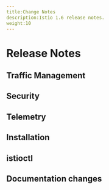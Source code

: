 ```yaml
---
title:Change Notes
description:Istio 1.6 release notes.
weight:10
---
```

# Release Notes

## Traffic Management

<!-- releaseNotes area:traffic-management action:Improved -->
<!-- releaseNotes area:traffic-management action:Added -->
<!-- releaseNotes area:traffic-management action:Deprecated -->
<!-- releaseNotes area:traffic-management action:Enabled -->
<!-- releaseNotes area:traffic-management action:Fixed -->
<!-- releaseNotes area:traffic-management action:Upgraded -->
<!-- releaseNotes area:traffic-management action:Removed -->
<!-- releaseNotes area:traffic-management action:Optimized -->

## Security

<!-- releaseNotes area:security action:Improved -->
<!-- releaseNotes area:security action:Added -->
<!-- releaseNotes area:security action:Deprecated -->
<!-- releaseNotes area:security action:Enabled -->
<!-- releaseNotes area:security action:Fixed -->
<!-- releaseNotes area:security action:Upgraded -->
<!-- releaseNotes area:security action:Removed -->
<!-- releaseNotes area:security action:Optimized -->

## Telemetry

<!-- releaseNotes area:telemetry action:Improved -->
<!-- releaseNotes area:telemetry action:Added -->
<!-- releaseNotes area:telemetry action:Deprecated -->
<!-- releaseNotes area:telemetry action:Enabled -->
<!-- releaseNotes area:telemetry action:Fixed -->
<!-- releaseNotes area:telemetry action:Upgraded -->
<!-- releaseNotes area:telemetry action:Removed -->
<!-- releaseNotes area:telemetry action:Optimized -->

## Installation

<!-- releaseNotes area:installation action:Improved -->
<!-- releaseNotes area:installation action:Added -->
<!-- releaseNotes area:installation action:Deprecated -->
<!-- releaseNotes area:installation action:Enabled -->
<!-- releaseNotes area:installation action:Fixed -->
<!-- releaseNotes area:installation action:Upgraded -->
<!-- releaseNotes area:installation action:Removed -->
<!-- releaseNotes area:installation action:Optimized -->

## istioctl

<!-- releaseNotes area:istioctl action:Improved -->
<!-- releaseNotes area:istioctl action:Added -->
<!-- releaseNotes area:istioctl action:Deprecated -->
<!-- releaseNotes area:istioctl action:Enabled -->
<!-- releaseNotes area:istioctl action:Fixed -->
<!-- releaseNotes area:istioctl action:Upgraded -->
<!-- releaseNotes area:istioctl action:Removed -->
<!-- releaseNotes area:istioctl action:Optimized -->

## Documentation changes

<!-- releaseNotes area:documentation action:Improved -->
<!-- releaseNotes area:documentation action:Added -->
<!-- releaseNotes area:documentation action:Deprecated -->
<!-- releaseNotes area:documentation action:Enabled -->
<!-- releaseNotes area:documentation action:Fixed -->
<!-- releaseNotes area:documentation action:Upgraded -->
<!-- releaseNotes area:documentation action:Removed -->
<!-- releaseNotes area:documentation action:Optimized -->
